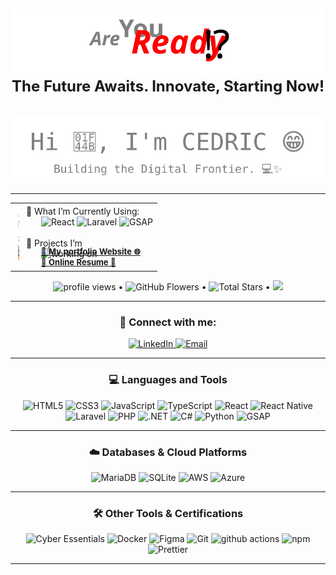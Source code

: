 <!-- Main Title and Motto Section -->
<section align="center">
  <h1 align="center">
    <img alt="GIF" src="./assets/img/ready.svg"/>
    <br>
    <span style="font-size:1.5rem">The Future Awaits. Innovate, Starting Now! </span>
  </h1>
  <br>
  <img alt="GIF" src="./assets/img/universe.svg"/>
</section>

---

<!-- Hero section -->
<div align="center">
  <table class="borderless-table">
    <tbody>
      <tr>
        <td style="width: 00px">
          <img style="margin-left: 4px;" alt="GIF" width=100 height=100 src="./assets/img/monitors-typing.gif"/>
        </td>
        <td style="width: auto;">
          <div>
            <div>
            🌱 What I’m Currently Using: <br>
              <div style="margin-left: 24px;">
                <img alt="React" src="https://img.shields.io/badge/-React-45b8d8?style=flat-square&logo=react&logoColor=white" /> 
                <img alt="Laravel" src="https://img.shields.io/badge/-Laravel-FF2D20?style=flat-square&logo=laravel&logoColor=white" />
                <img alt="GSAP" src="https://img.shields.io/badge/-GSAP-88CE02?style=flat-square&logo=greensock&logoColor=white" />
              </div>
            </div>
              <div>
              <br>
              🔭 Projects I’m 
              </div>
              <div style="margin-left: 24px;">
                <img alt="working on" src="https://img.shields.io/badge/wokring_on-blue?style=flat-square&"/>
              </div>
            <div style="
              margin-top: -20px;
              margin-left: 24px;
              font-size: small;">
              <div>
                <a href="https://yacmov.github.io"><strong>🔗 My portfolio Website 🌐</strong></a>
              </div>
              <div>
                <a href="https://yacmov.github.io"><strong>🔗 Online Resume 📄</strong></a></div>
              </div>
            </div>
          </div>
        </td>
      </tr> 
    </tbody>
  </table>

  <!-- Profile Follower and start Sponsorship -->
  <img alt="profile views" src="https://komarev.com/ghpvc/?username=yacmov&style=flat&color=blue"/>   •
  <img alt="GitHub Flowers" src="https://img.shields.io/github/followers/yacmov?label=Followers&style=social"/> •
  <img src="https://img.shields.io/github/stars/yacmov?label=Stars" alt="Total Stars"/> •
  <a href="https://github.com/sponsors/yacmov"><img src="https://img.shields.io/static/v1?label=Sponsor&message=%E2%9D%A4&logo=GitHub&color=%23fe8e86"/></a>

</div>

---

<!-- Connection with me section -->
<section align="center">
  <h3>🔗 Connect with me:</h3>
  <a href="https://www.linkedin.com/in/cedric-ko/">
    <img src="https://img.shields.io/badge/LinkedIn-0A66C2?style=flat-square&logo=linkedin&logoColor=white" alt="LinkedIn" />
  </a>
  <a href="mailto:yamcov@gmail.com">
    <img src="https://img.shields.io/badge/Email-D14836?style=flat-square&logo=gmail&logoColor=white" alt="Email" />
  </a>
</section>

---

<!-- Languages and tools section -->
<section align="center">
  <h3>💻 Languages and Tools</h3>
  <img alt="HTML5" src="https://img.shields.io/badge/HTML5-E34F26?style=flat-square&logo=html5&logoColor=white" />
  <img alt="CSS3" src="https://img.shields.io/badge/CSS3-1572B6?style=flat-square&logo=css3&logoColor=white" />
  <img alt="JavaScript" src="https://img.shields.io/badge/JavaScript-F7DF1E?style=flat-square&logo=javascript&logoColor=black" />
  <img alt="TypeScript" src="https://img.shields.io/badge/TypeScript-3178C6?style=flat-square&logo=typescript&logoColor=white" />
  <img alt="React" src="https://img.shields.io/badge/-React-45b8d8?style=flat-square&logo=react&logoColor=white" />
  <img alt="React Native" src="https://img.shields.io/badge/React_Native-20232A?style=flat-square&logo=react&logoColor=61DAFB" />
  <img alt="Laravel" src="https://img.shields.io/badge/Laravel-FF2D20?style=flat-square&logo=laravel&logoColor=white" />
  <img alt="PHP" src="https://img.shields.io/badge/PHP-777BB4?style=flat-square&logo=php&logoColor=white" />
  <img alt=".NET" src="https://img.shields.io/badge/.NET-512BD4?style=flat-square&logo=dotnet&logoColor=white" />
  <img alt="C#" src="https://img.shields.io/badge/CShop-239120?style=flat-square&logo=C#&logoColor=white" />
  <img alt="Python" src="https://img.shields.io/badge/Python-3776AB?style=flat-square&logo=python&logoColor=white" />
  <img alt="GSAP" src="https://img.shields.io/badge/-GSAP-88CE02?style=flat-square&logo=greensock&logoColor=white" />
</section>

---

<!-- Database & Cloud Platforms section -->
<section align="center">
  <h3>☁️ Databases & Cloud Platforms</h3>
  <img alt="MariaDB" src="https://img.shields.io/badge/MariaDB-003545?style=flat-square&logo=mariadb&logoColor=white" />
  <img alt="SQLite" src="https://img.shields.io/badge/SQLite-003B57?style=flat-square&logo=sqlite&logoColor=white" />
  <img alt="AWS" src="https://img.shields.io/badge/AWS-232F3E?style=flat-square&logo=amazon-aws&logoColor=white" />
  <img alt="Azure" src="https://img.shields.io/badge/Azure-0078D4?style=flat-square&logo=microsoft-azure&logoColor=white" />
</section>

---

<!-- Other tools & Certifications section -->
<section align="center">
  <h3>🛠 Other Tools & Certifications</h3>
  <img alt="Cyber Essentials" src="https://img.shields.io/badge/Cyber_Essentials-0072C6?style=flat-square&logo=microsoft&logoColor=white" />
  <img alt="Docker" src="https://img.shields.io/badge/Docker-2496ED?style=flat-square&logo=docker&logoColor=white" />
  <img alt="Figma" src="https://img.shields.io/badge/Figma-F24E1E?style=flat-square&logo=figma&logoColor=white" />
  <img alt="Git" src="https://img.shields.io/badge/Git-F05032?style=flat-square&logo=git&logoColor=white" />
  <img alt="github actions" src="https://img.shields.io/badge/-Github_Actions-2088FF?style=flat-square&logo=github-actions&logoColor=white" />
  <img alt="npm" src="https://img.shields.io/badge/-NPM-CB3837?style=flat-square&logo=npm&logoColor=white" />
  <img alt="Prettier" src="https://img.shields.io/badge/-Prettier-F7B93E?style=flat-square&logo=prettier&logoColor=white" />
</section>

---

<!-- My GitHub History Section -->
<!-- <section align="center">
  <details open="">
    <summary>
      <g-emoji class="g-emoji" alias="chart_with_upwards_trend" fallback-src="https://github.githubassets.com/images/icons/emoji/unicode/1f4c8.png">📈</g-emoji>
      <h3><strong>My GitHub History</strong></h3>
    </summary>
      <img width="300" align="center" height="195px" src="https://github-readme-stats.vercel.app/api/top-langs/?username=yacmov&title_color=94b4a4&langs_count=15&layout=compact&hide_border=true" />
  </details>
</section> -->